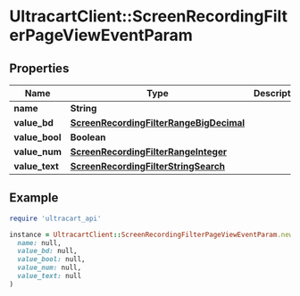 # UltracartClient::ScreenRecordingFilterPageViewEventParam

## Properties

| Name | Type | Description | Notes |
| ---- | ---- | ----------- | ----- |
| **name** | **String** |  | [optional] |
| **value_bd** | [**ScreenRecordingFilterRangeBigDecimal**](ScreenRecordingFilterRangeBigDecimal.md) |  | [optional] |
| **value_bool** | **Boolean** |  | [optional] |
| **value_num** | [**ScreenRecordingFilterRangeInteger**](ScreenRecordingFilterRangeInteger.md) |  | [optional] |
| **value_text** | [**ScreenRecordingFilterStringSearch**](ScreenRecordingFilterStringSearch.md) |  | [optional] |

## Example

```ruby
require 'ultracart_api'

instance = UltracartClient::ScreenRecordingFilterPageViewEventParam.new(
  name: null,
  value_bd: null,
  value_bool: null,
  value_num: null,
  value_text: null
)
```

